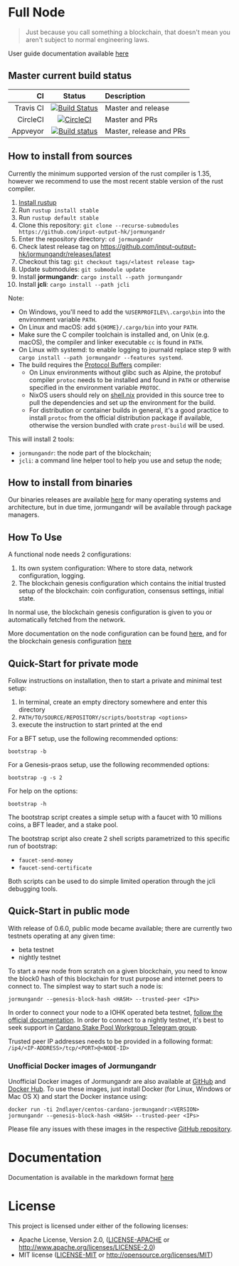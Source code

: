 # Full Node

> Just because you call something a blockchain, that doesn't mean you aren't subject to normal engineering laws.

User guide documentation available [here](https://input-output-hk.github.io/jormungandr)

## Master current build status

| CI | Status | Description |
|---:|:------:|:------------|
| Travis CI | [![Build Status](https://travis-ci.org/input-output-hk/jormungandr.svg?branch=master)](https://travis-ci.org/input-output-hk/jormungandr) | Master and release |
| CircleCI | [![CircleCI](https://circleci.com/gh/input-output-hk/jormungandr/tree/master.svg?style=svg)](https://circleci.com/gh/input-output-hk/jormungandr/tree/master) | Master and PRs |
| Appveyor | [![Build status](https://ci.appveyor.com/api/projects/status/1y5583gqc4xn8x3j/branch/master?svg=true)](https://ci.appveyor.com/project/NicolasDP/jormungandr/branch/master) | Master, release and PRs |

## How to install from sources

Currently the minimum supported version of the rust compiler is 1.35, however
we recommend to use the most recent stable version of the rust compiler.

1. [Install rustup](https://www.rust-lang.org/tools/install)
2. Run `rustup install stable`
3. Run `rustup default stable`
4. Clone this repository: `git clone --recurse-submodules https://github.com/input-output-hk/jormungandr`
5. Enter the repository directory: `cd jormungandr`
6. Check latest release tag on https://github.com/input-output-hk/jormungandr/releases/latest
7. Checkout this tag: `git checkout tags/<latest release tag>`
8. Update submodules: `git submodule update`
9. Install **jormungandr**: `cargo install --path jormungandr`
10. Install **jcli**: `cargo install --path jcli`

Note:

* On Windows, you'll need to add the `%USERPROFILE%\.cargo\bin` into the
  environment variable `PATH`.
* On Linux and macOS: add `${HOME}/.cargo/bin` into your `PATH`.
* Make sure the C compiler toolchain is installed and, on Unix (e.g. macOS),
  the compiler and linker executable `cc` is found in `PATH`.
* On Linux with systemd: to enable logging to journald replace step 9
  with `cargo install --path jormungandr --features systemd`.
* The build requires the [Protocol Buffers][protobuf] compiler:
  - On Linux environments without glibc such as Alpine, the protobuf compiler
    `protoc` needs to be installed and found in `PATH` or otherwise
    specified in the environment variable `PROTOC`.
  - NixOS users should rely on [shell.nix](shell.nix) provided in this source
    tree to pull the dependencies and set up the environment for the build.
  - For distribution or container builds in general, it's a good practice to
    install `protoc` from the official distribution package if available,
    otherwise the version bundled with crate `prost-build` will be used.

[protobuf]: https://developers.google.com/protocol-buffers/

This will install 2 tools:

* `jormungandr`: the node part of the blockchain;
* `jcli`: a command line helper tool to help you use and setup the node;

## How to install from binaries

Our binaries releases are available [here](https://github.com/input-output-hk/jormungandr/releases)
for many operating systems and architecture, but in due time, jormungandr will
be available through package managers.

## How To Use

A functional node needs 2 configurations:

1. Its own system configuration: Where to store data, network configuration, logging.
2. The blockchain genesis configuration which contains the initial trusted setup of the blockchain:
   coin configuration, consensus settings, initial state.

In normal use, the blockchain genesis configuration is given to you or
automatically fetched from the network.

More documentation on the node configuration can be found [here](https://input-output-hk.github.io/jormungandr/configuration/introduction.html),
and for the blockchain genesis configuration [here](https://input-output-hk.github.io/jormungandr/advanced/introduction.html)

## Quick-Start for private mode

Follow instructions on installation, then to start a private and minimal
test setup:

1. In terminal, create an empty directory somewhere and enter this directory
2. `PATH/TO/SOURCE/REPOSITORY/scripts/bootstrap <options>`
3. execute the instruction to start printed at the end

For a BFT setup, use the following recommended options:

    bootstrap -b

For a Genesis-praos setup, use the following recommended options:

    bootstrap -g -s 2

For help on the options:

    bootstrap -h

The bootstrap script creates a simple setup with a faucet with 10 millions
coins, a BFT leader, and a stake pool.

The bootstrap script also create 2 shell scripts parametrized to this specific
run of bootstrap:

* `faucet-send-money`
* `faucet-send-certificate`

Both scripts can be used to do simple limited operation through the jcli debugging tools.

## Quick-Start in public mode
With release of 0.6.0, public mode became available; there are currently two testnets operating at any given time:
- beta testnet
- nightly testnet
 
To start a new node from scratch on a given blockchain, you need to know the
block0 hash of this blockchain for trust purpose and internet peers to connect
to. The simplest way to start such a node is:

    jormungandr --genesis-block-hash <HASH> --trusted-peer <IPs>
    
In order to connect your node to a IOHK operated beta testnet, [follow the official documentation](https://testnet.iohkdev.io/cardano/shelley/). In order to connect to a nightly testnet, it's best to seek support in [Cardano Stake Pool Workgroup Telegram group](https://web.telegram.org/#/im?p=@CardanoStakePoolWorkgroup).

Trusted peer IP addresses needs to be provided in a following format: `/ip4/<IP-ADDRESS>/tcp/<PORT>@<NODE-ID>`

### Unofficial Docker images of Jormungandr
Unofficial Docker images of Jormungandr are also available at [GitHub](https://github.com/2nd-Layer/docker-hub-cardano-images/tree/master/jormungandr) and [Docker Hub](https://hub.docker.com/r/2ndlayer/centos-cardano-jormungandr). To use these images, just install Docker (for Linux, Windows or Mac OS X) and start the Docker instance using:

    docker run -ti 2ndlayer/centos-cardano-jormungandr:<VERSION> jormungandr --genesis-block-hash <HASH> --trusted-peer <IPs>

Please file any issues with these images in the respective [GitHub repository](https://github.com/2nd-Layer/docker-hub-cardano-images/issues/).

# Documentation

Documentation is available in the markdown format [here](doc/SUMMARY.md)

# License

This project is licensed under either of the following licenses:

 * Apache License, Version 2.0, ([LICENSE-APACHE](LICENSE-APACHE) or
   http://www.apache.org/licenses/LICENSE-2.0)
 * MIT license ([LICENSE-MIT](LICENSE-MIT) or
   http://opensource.org/licenses/MIT)
